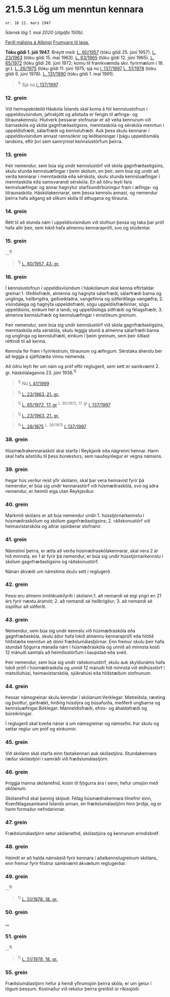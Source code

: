 # 21.5.3 Lög um menntun kennara

`nr. 16 12. mars 1947`

_Íslensk lög 1. maí 2020 (útgáfa 150b)._

[Ferill málsins á Alþingi](https://www.althingi.is/thingstorf/thingmalalistar-eftir-thingum/ferill/?ltg=66&mnr=66)
[Frumvarp til laga.](https://www.althingi.is/altext/66/s/pdf/0094.pdf)

**Tóku gildi 1. júlí 1947.**
Breytt með:
[L. 60/1957](https://althingi.is/altext/stjtnr.html#1957060) (tóku gildi 25. júní 1957).
[L. 23/1963](https://althingi.is/altext/stjtnr.html#1963023) (tóku gildi 15. maí 1963).
[L. 63/1965](https://althingi.is/altext/stjtnr.html#1965063) (tóku gildi 12. júní 1965).
[L. 65/1972](https://althingi.is/altext/stjt/1972.065.html) (tóku gildi 26. júní 1972; komu til framkvæmda skv. fyrirmælum í 18. gr.).
[L. 26/1975](https://althingi.is/altext/stjtnr.html#1975026) (tóku gildi 11. júní 1975, sjá nú
[l. 137/1997](https://althingi.is1997137.html) [L. 51/1978](https://althingi.is/altext/stjtnr.html#1978051) (tóku gildi 6. júní 1978).
[L. 131/1990](https://althingi.is/altext/stjt/1990.131.html) (tóku gildi 1. maí 1991).



> <sup>1)</sup> Sjá nú [l. 137/1997](1997137.md) .



### 12. grein

Við heimspekideild Háskóla Íslands skal koma á fót kennslustofnun í uppeldisvísindum, jafnskjótt og aðstaða er fengin til æfinga- og tilraunakennslu. Hlutverk þessarar stofnunar er að veita kennurum við barnaskóla og skóla gagnfræðastigsins, menntaskóla og sérskóla menntun í uppeldisfræði, sálarfræði og kennslufræði. Auk þess skulu kennarar í uppeldisvísindum annast rannsóknir og leiðbeiningar í þágu uppeldismála landsins, eftir því sem samrýmist kennslustörfum þeirra.

### 13. grein

Þeir nemendur, sem búa sig undir kennslustörf við skóla gagnfræðastigsins, skulu stunda kennsluæfingar í þeim skólum, en þeir, sem búa sig undir að verða kennarar í menntaskóla eða sérskóla, skulu stunda kennsluæfingar í menntaskóla eða samsvarandi sérskóla. En að öðru leyti fara kennsluæfingar og annar hagnýtur starfsundirbúningur fram í æfinga- og tilraunaskóla. Háskólakennarar, sem þessa kennslu annast, og nemendur þeirra hafa aðgang að slíkum skóla til athugana og tilrauna.

### 14. grein

Rétt til að stunda nám í uppeldisvísindum við stofnun þessa og taka þar próf hafa allir þeir, sem lokið hafa almennu kennaraprófi, svo og stúdentar.

### 15. grein

…<sup>1)</sup> 

> <sup>1)</sup> [L. 60/1957, 43. gr.](https://althingi.is/altext/stjtnr.html#1957060?g43)

### 16. grein

Í kennslustofnun í uppeldisvísindum í háskólanum skal kenna eftirtaldar greinar:1. lífeðlisfræði, almenna og hagnýta sálarfræði, sálarfræði barna og unglinga, heilbrigðra, geðveiklaðra, vangefinna og siðferðilega vangæfra;
2. vísindalega og hagnýta uppeldisfræði, sögu uppeldisfræðinnar, sögu uppeldisins, einkum hér á landi, og uppeldislega siðfræði og félagsfræði;
3. almenna kennslufræði og kennsluæfingar í einstökum greinum.

Þeir nemendur, sem búa sig undir kennslustörf við skóla gagnfræðastigsins, menntaskóla eða sérskóla, skulu leggja stund á almenna sálarfræði barna og unglinga og kennslufræði, einkum í þeim greinum, sem þeir öðlast réttindi til að kenna.

Kennsla fer fram í fyrirlestrum, tilraunum og æfingum. Sérstaka áherslu ber að leggja á sjálfstæða vinnu nemenda.

Að öðru leyti fer um nám og próf eftir reglugerð, sem sett er samkvæmt 2. gr. háskólalaganna 23. júní 1936.<sup>1)</sup> 

> <sup>1)</sup> Nú [l. 41/1999](1999041.md) .



> <sup>1)</sup> [L. 23/1963, 21. gr.](https://althingi.is/altext/stjtnr.html#1963023?g21)

> <sup>1)</sup> [L. 65/1972, 17. gr](https://althingi.is/altext/stjt/1972.065.html) <sup>L. 65/1972, 17. gr</sup> [l. 137/1997](https://althingi.is1997137.html)

> <sup>1)</sup> [L. 23/1963, 21. gr.](https://althingi.is/altext/stjtnr.html#1963023?g21)

> <sup>1)</sup> [L. 26/1975](https://althingi.is/altext/stjtnr.html#1975026) <sup>L. 26/1975</sup> [l. 137/1997](https://althingi.is1997137.html)

### 38. grein

Húsmæðrakennaraskóli skal starfa í Reykjavík eða nágrenni hennar. Hann skal hafa aðstöðu til þess búreksturs, sem nauðsynlegur er vegna námsins.

### 39. grein

Þegar hús verður reist yfir skólann, skal þar vera heimavist fyrir þá nemendur, er búa sig undir kennarastörf við húsmæðraskóla, svo og aðra nemendur, er heimili eiga utan Reykjavíkur.

### 40. grein

Markmið skólans er að búa nemendur undir:1. hússtjórnarkennslu í húsmæðraskólum og skólum gagnfræðastigsins;
2. ráðskonustörf við heimavistarskóla og aðrar opinberar stofnanir.

### 41. grein

Námstími þeirra, er ætla að verða húsmæðraskólakennarar, skal vera 2 ár hið minnsta, en 1 ár fyrir þá nemendur, er búa sig undir hússtjórnarkennslu í skólum gagnfræðastigsins og ráðskonustörf.

Nánari ákvæði um námstíma skulu sett í reglugerð.

### 42. grein

Þessi eru almenn inntökuskilyrði í skólann:1. að nemandi sé eigi yngri en 21 árs fyrir næstu áramót;
2. að nemandi sé heilbrigður;
3. að nemandi sé óspilltur að siðferði.

### 43. grein

Nemendur, sem búa sig undir kennslu við húsmæðraskóla eða gagnfræðaskóla, skulu áður hafa lokið almennu kennaraprófi eða hlotið hliðstæða menntun að dómi fræðslumálastjórnar. Enn fremur skulu þeir hafa stundað fjögurra mánaða nám í húsmæðraskóla og unnið að minnsta kosti 12 mánuði samtals að heimilisstörfum í kaupstað eða sveit.

Þeir nemendur, sem búa sig undir ráðskonustörf, skulu auk skyldunáms hafa lokið prófi í húsmæðraskóla og unnið 12 mánuði hið minnsta við eldhússtörf í matsöluhúsi, heimavistarskóla, sjúkrahúsi eða hliðstæðum stofnunum.

### 44. grein

Þessar námsgreinar skulu kenndar í skólanum:Verklegar: Matreiðsla, ræsting og þvottur, garðrækt, hirðing húsdýra og búsafurða, meðferð ungbarna og kennsluæfingar.Bóklegar: Manneldisfræði, efnis- og áhaldafræði og búreikningar.

Í reglugerð skal kveða nánar á um námsgreinar og námsefni. Þar skulu og settar reglur um próf og einkunnir.

### 45. grein

Við skólann skal starfa einn fastakennari auk skólastjóra. Stundakennara ræður skólastjóri í samráði við fræðslumálastjórn.

### 46. grein

Þriggja manna skólanefnd, kosin til fjögurra ára í senn, hefur umsjón með skólanum.

Skólanefnd skal þannig skipuð: Félag húsmæðrakennara tilnefnir einn, Kvenfélagasamband Íslands annan, en fræðslumálastjórn hinn þriðja, og er hann formaður nefndarinnar.

### 47. grein

Fræðslumálastjórn setur skólanefnd, skólastjóra og kennurum erindisbréf.

### 48. grein

Heimilt er að halda námskeið fyrir kennara í aðalkennslugreinum skólans, enn fremur fyrir fóstrur samkvæmt ákvæðum reglugerðar.

### 49. grein

…<sup>1)</sup> 

> <sup>1)</sup> [L. 51/1978, 18. gr.](https://althingi.is/altext/stjtnr.html#1978051?g18)

### 50. grein

[…](https://www.althingi.is/lagasafn/leidbeiningar/)

### 51. grein

…<sup>1)</sup> 

> <sup>1)</sup> [L. 51/1978, 18. gr.](https://althingi.is/altext/stjtnr.html#1978051?g18)

### 55. grein

Fræðslumálastjórn hefur á hendi yfirumsjón þeirra skóla, er um getur í lögum þessum. Kostnaður við rekstur þeirra greiðist úr ríkissjóði.
